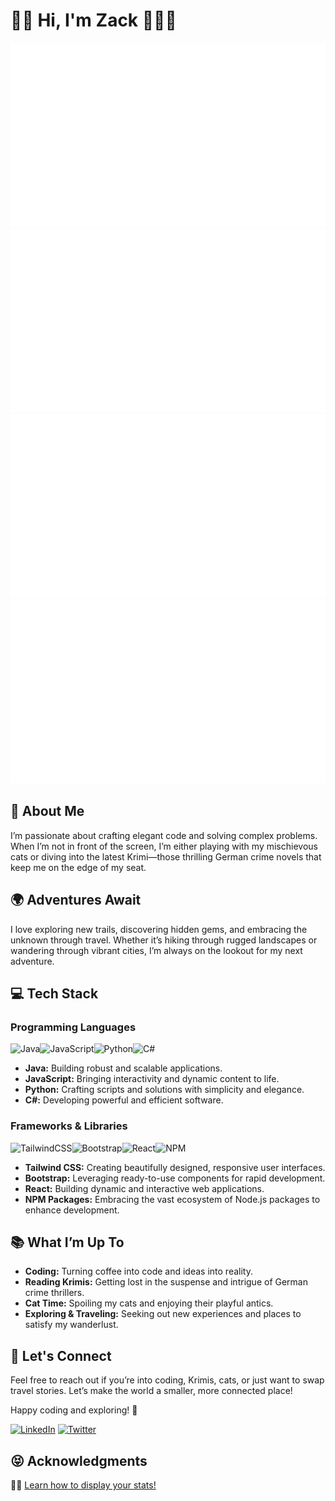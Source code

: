 # 👋🏻 Hi, I'm Zack 🧔🏼‍♂️

![](https://raw.githubusercontent.com/zbichsel/github-stats/master/generated/overview.svg#gh-dark-mode-only)
![](https://raw.githubusercontent.com/zbichsel/github-stats/master/generated/overview.svg#gh-light-mode-only)
![](https://raw.githubusercontent.com/zbichsel/github-stats/master/generated/languages.svg#gh-dark-mode-only)
![](https://raw.githubusercontent.com/zbichsel/github-stats/master/generated/languages.svg#gh-light-mode-only)

## 🚀 About Me

I’m passionate about crafting elegant code and solving complex problems. When I’m not in front of the screen, I’m either playing with my mischievous cats or diving into the latest Krimi—those thrilling German crime novels that keep me on the edge of my seat.

## 🌍 Adventures Await

I love exploring new trails, discovering hidden gems, and embracing the unknown through travel. Whether it’s hiking through rugged landscapes or wandering through vibrant cities, I’m always on the lookout for my next adventure.

## 💻 Tech Stack

### Programming Languages 
![Java](https://img.shields.io/badge/java-%23ED8B00.svg?style=for-the-badge&logo=openjdk&logoColor=white)![JavaScript](https://img.shields.io/badge/javascript-%23323330.svg?style=for-the-badge&logo=javascript&logoColor=%23F7DF1E)![Python](https://img.shields.io/badge/python-3670A0?style=for-the-badge&logo=python&logoColor=ffdd54)![C#](https://img.shields.io/badge/c%23-%23239120.svg?style=for-the-badge&logo=csharp&logoColor=white)

- **Java:** Building robust and scalable applications.
- **JavaScript:** Bringing interactivity and dynamic content to life.
- **Python:** Crafting scripts and solutions with simplicity and elegance.
- **C#:** Developing powerful and efficient software.

### Frameworks & Libraries 
![TailwindCSS](https://img.shields.io/badge/tailwindcss-%2338B2AC.svg?style=for-the-badge&logo=tailwind-css&logoColor=white)![Bootstrap](https://img.shields.io/badge/bootstrap-%238511FA.svg?style=for-the-badge&logo=bootstrap&logoColor=white)![React](https://img.shields.io/badge/react-%2320232a.svg?style=for-the-badge&logo=react&logoColor=%2361DAFB)![NPM](https://img.shields.io/badge/NPM-%23CB3837.svg?style=for-the-badge&logo=npm&logoColor=white)




- **Tailwind CSS:** Creating beautifully designed, responsive user interfaces.
- **Bootstrap:** Leveraging ready-to-use components for rapid development.
- **React:** Building dynamic and interactive web applications.
- **NPM Packages:** Embracing the vast ecosystem of Node.js packages to enhance development.

## 📚 What I’m Up To

- **Coding:** Turning coffee into code and ideas into reality.
- **Reading Krimis:** Getting lost in the suspense and intrigue of German crime thrillers.
- **Cat Time:** Spoiling my cats and enjoying their playful antics.
- **Exploring & Traveling:** Seeking out new experiences and places to satisfy my wanderlust.

## 🌟 Let's Connect

Feel free to reach out if you’re into coding, Krimis, cats, or just want to swap travel stories. Let’s make the world a smaller, more connected place!

Happy coding and exploring! 🌌

[![LinkedIn](https://img.shields.io/badge/LinkedIn-Connect-blue)](https://www.linkedin.com/in/zackrey-bichsel)
[![Twitter](https://img.shields.io/badge/Twitter-Follow-blue)](https://twitter.com/geistxdev)


## 😝 Acknowledgments

👏🏻 [Learn how to display your stats!](https://github.com/jstrieb/github-stats)
